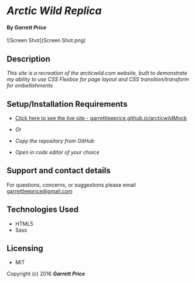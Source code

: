 # _Arctic Wild Replica_


#### By _Garrett Price_

![Screen Shot](Screen Shot.png)


## Description

_This site is a recreation of the arcticwild.com website, built to demonstrate my ability to use CSS Flexbox for page layout and CSS transition/transform for embellishments_

## Setup/Installation Requirements

* [Click here to see the live site - garrettleeprice.github.io/arcticwildMock ](http://garrettleeprice.github.io/CSS-Arctic-Wild)

* _Or_

* _Copy the repository from GitHub_
* _Open in code editor of your choice_

## Support and contact details

For questions, concerns, or suggestions please email garrettleeprice@gmail.com


## Technologies Used

* HTML5
* Sass

## Licensing

* MIT

Copyright (c) 2016 **_Garrett Price_**
